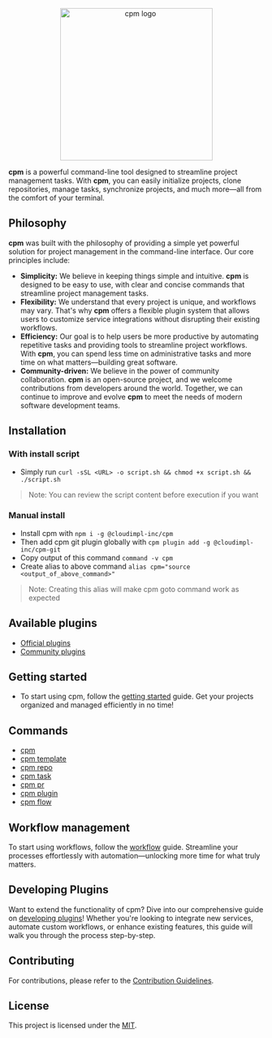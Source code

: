 <p align="center">
<img width="300" alt="cpm logo" src="https://github.com/CloudImpl-Inc/cpm/assets/17607423/4b520bec-a0ec-4adf-afb8-c9045d57dd98">
</p>

**cpm** is a powerful command-line tool designed to streamline project management tasks. With **cpm**, you can easily initialize projects, clone repositories, manage tasks, synchronize projects, and much more—all from the comfort of your terminal.

## Philosophy
**cpm** was built with the philosophy of providing a simple yet powerful solution for project management in the command-line interface. Our core principles include:
- **Simplicity:** We believe in keeping things simple and intuitive. **cpm** is designed to be easy to use, with clear and concise commands that streamline project management tasks.
- **Flexibility:** We understand that every project is unique, and workflows may vary. That's why **cpm** offers a flexible plugin system that allows users to customize service integrations without disrupting their existing workflows.
- **Efficiency:** Our goal is to help users be more productive by automating repetitive tasks and providing tools to streamline project workflows. With **cpm**, you can spend less time on administrative tasks and more time on what matters—building great software.
- **Community-driven:** We believe in the power of community collaboration. **cpm** is an open-source project, and we welcome contributions from developers around the world. Together, we can continue to improve and evolve **cpm** to meet the needs of modern software development teams.

## Installation
### With install script
- Simply run `curl -sSL <URL> -o script.sh && chmod +x script.sh && ./script.sh`
>Note: You can review the script content before execution if you want 

### Manual install
- Install cpm with `npm i -g @cloudimpl-inc/cpm`
- Then add cpm git plugin globally with `cpm plugin add -g @cloudimpl-inc/cpm-git`
- Copy output of this command `command -v cpm`
- Create alias to above command `alias cpm="source <output_of_above_command>"`
>Note: Creating this alias will make cpm goto <path> command work as expected

## Available plugins
- [Official plugins](https://cloudimpl-inc.github.io/cpm-plugin-pack/)
- [Community plugins](https://github.com/topics/cpm-plugin-community)

## Getting started
- To start using cpm, follow the [getting started](docs/getting-started) guide. Get your projects organized and managed efficiently in no time!

## Commands
- [cpm](docs/core)
- [cpm template](docs/template)
- [cpm repo](docs/repo)
- [cpm task](docs/task)
- [cpm pr](docs/pr)
- [cpm plugin](docs/plugin)
- [cpm flow](docs/flow)

## Workflow management
To start using workflows, follow the [workflow](docs/workflow) guide. Streamline your processes effortlessly with automation—unlocking more time for what truly matters.

## Developing Plugins
Want to extend the functionality of cpm? Dive into our comprehensive guide on [developing plugins](docs/plugin-development)! Whether you're looking to integrate new services, automate custom workflows, or enhance existing features, this guide will walk you through the process step-by-step.

## Contributing
For contributions, please refer to the [Contribution Guidelines](CONTRIBUTING.md).

## License
This project is licensed under the [MIT](LICENSE).
